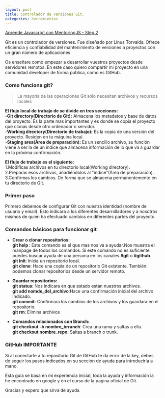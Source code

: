 ```yaml
---
layout: post
title: Controlador de versiones Git.
categories: herramientas
---
```

[Aprende Javascript con MentoringJS - Step 2](http://mentoringjs.com/)  
  
  
Git es un controlador de versiones. Fue diseñado por Linus Torvalds. Ofrece eficiencia y confiabilidad del mantenimiento de versiones a proyectos con un gran número de aplicaciones
  
Os enseñare como empezar a desarrollar vuestros proyectos desde servidores remotos. En este caso quiero compartir mi proyecto en una comunidad developer de forma pública, como es GitHub.  

  
### Como funciona git?
> La mayoría de las operaciones Git sólo necesitan archivos y recursos locales

**El flujo local de trabajo de se divide en tres secciones:<br>**
-**Git directory(Directorio de Git):** Almacena los metadatos y base de datos del proyecto. Es la parte mas importantes y es donde se copia el proyecto que clonas desde otro ordenador o servidor.<br>
-**Working directory(Directorio de trabajo):** Es la copia de una versión del proyecto. Residen en tu máquina local.<br>
-**Staging area(Área de preparación):**  Es un sencillo archivo, su función viene a ser la de un indice que almacena información de lo que va a guardar en la próxima confirmación.<br>

**El flujo de trabajo es el siguiente:**<br>
1.Modificas archivos en tu directorio local(Working directory).<br>
2.Preparas esos archivos, añadiéndolos al "indice"(Área de preparación).<br>
3.Confirmas los cambios. De forma que se almacena permanentemente en tu directorio de Git.<br>

### Primer paso<br>
Primero debemos de configurar Git con nuestra identidad (nombre de usuario y email). Esto indicara a los diferentes desarrolladores y a nosotros mismos de quien ha efectuado cambios en diferentes partes del proyecto.<br>

### Comandos básicos para funcionar git

- **Crear o clonar repositorios:**<br>
**git help <comando>**: Este comando es el que mas nos va a ayudar.Nos muestra el manpage de todos los comandos. Si este comando no es suficiente puedes buscar ayuda de una persona en los canales **#git** o **#github**.<br>
**git init**: Inicia un repositorio local.<br>
**git clone**: Hace una copia de un repositorio Git existente. También podemos clonar repositorios desde un servidor remoto.<br>

- **Guardar repositorios:**<br>
**git status**: Nos indicara en que estado están nuestros archivos.<br>
**git add nomde_del_archivo**:Hace una confirmación inicial del archivo indicado.<br>
**git commit**: Confirmara los cambios de los archivos y los guardara en el repositorio.<br>
**git rm**: Elimina archivos<br>

- **Comandos relacionados con Branch:**<br>
**git checkout -b nombre_brranch**: Crea una rama y saltas a ella.<br>
**git checkout nombre_repo**: Saltas a branch o trunk.<br>

### GitHub IMPORTANTE
Si al conectarte a tu repositorio Git de GitHub te da error de la key, debes de seguir los pasos indicados en su sección de ayuda para introducirla a mano.

Esta guía se basa en mi experiencia inicial, toda la ayuda y información la he encontrado en google y en el curso de la pagina oficial de Git.

Gracias y espero que sirva de ayuda.

